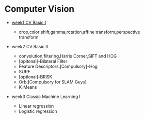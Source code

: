 # Computer Vision
- [week1 CV Basic I](week1)

  - crop,color shift,gamma,rotation,affine transform,perspective transform

- week2 CV Basic II

  - convolution,filtering,Harris Corner,SIFT and HOG
  - [opitonal]-Bilateral Filter
  - Feature Descriptors:[Compulsory]-Hog
  - SURF
  - [optional]-BRISK
  - Orb:[Compulsory for SLAM Guys]
  - K-Means

- week3 Classic Machine Learning I

  - Linear regression
  - Logistic regression
